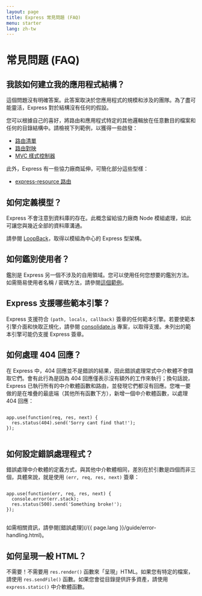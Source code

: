 ```yaml
---
layout: page
title: Express 常見問題 (FAQ)
menu: starter
lang: zh-tw
---
```


# 常見問題 (FAQ)

## 我該如何建立我的應用程式結構？

這個問題沒有明確答案。此答案取決於您應用程式的規模和涉及的團隊。為了盡可能靈活，Express 對於結構沒有任何的假設。

您可以根據自己的喜好，將路由和應用程式特定的其他邏輯放在任意數目的檔案和任何的目錄結構中。請檢視下列範例，以獲得一些啟發：

* [路由清單](https://github.com/expressjs/express/blob/4.13.1/examples/route-separation/index.js#L32-47)
* [路由對映](https://github.com/expressjs/express/blob/4.13.1/examples/route-map/index.js#L52-L66)
* [MVC 樣式控制器](https://github.com/expressjs/express/tree/master/examples/mvc)

此外，Express 有一些協力廠商延伸，可簡化部分這些型樣：

* [express-resource 路由](https://github.com/expressjs/express-resource)

## 如何定義模型？

Express 不會注意到資料庫的存在。此概念留給協力廠商 Node 模組處理，如此可讓您與幾近全部的資料庫溝通。

請參閱 [LoopBack](http://loopback.io)，取得以模組為中心的 Express 型架構。

## 如何鑑別使用者？

鑑別是 Express 另一個不涉及的自用領域。您可以使用任何您想要的鑑別方法。如需簡易使用者名稱 / 密碼方法，請參閱[這個範例](https://github.com/expressjs/express/tree/master/examples/auth)。


## Express 支援哪些範本引擎？

Express 支援符合 `(path, locals, callback)` 簽章的任何範本引擎。若要使範本引擎介面和快取正規化，請參閱 [consolidate.js](https://github.com/visionmedia/consolidate.js) 專案，以取得支援。未列出的範本引擎可能仍支援 Express 簽章。

## 如何處理 404 回應？

在 Express 中，404 回應並不是錯誤的結果，因此錯誤處理常式中介軟體不會擷取它們。會有此行為是因為 404 回應僅表示沒有額外的工作來執行；換句話說，Express 已執行所有的中介軟體函數和路由，並發現它們都沒有回應。您唯一要做的是在堆疊的最底端（其他所有函數下方），新增一個中介軟體函數，以處理 404 回應：

<pre>
<code class="language-javascript" translate="no">
app.use(function(req, res, next) {
  res.status(404).send('Sorry cant find that!');
});
</code>
</pre>

## 如何設定錯誤處理程式？

錯誤處理中介軟體的定義方式，與其他中介軟體相同，差別在於引數是四個而非三個，具體來說，就是使用 `(err, req, res, next)` 簽章：

<pre>
<code class="language-javascript" translate="no">
app.use(function(err, req, res, next) {
  console.error(err.stack);
  res.status(500).send('Something broke!');
});
</code>
</pre>

如需相關資訊，請參閱[錯誤處理](/{{ page.lang }}/guide/error-handling.html)。

## 如何呈現一般 HTML？

不需要！不需要用 `res.render()` 函數來「呈現」HTML。如果您有特定的檔案，請使用 `res.sendFile()` 函數。如果您會從目錄提供許多資產，請使用 `express.static()` 中介軟體函數。
